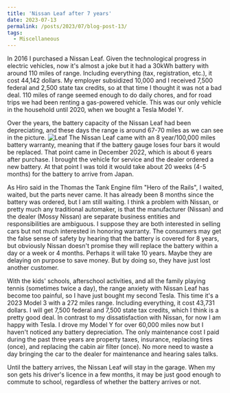 ```yaml
---
title: 'Nissan Leaf after 7 years'
date: 2023-07-13
permalink: /posts/2023/07/blog-post-13/
tags:
  - Miscellaneous
---
```


In 2016 I purchased a Nissan Leaf. Given the technological progress in electric vehicles, now it's almost a joke but it had a 30kWh battery with around 110 miles of range. Including everything (tax, registration, etc.), it cost 44,142 dollars. My employer subsidized 10,000 and I received 7,500 federal and 2,500 state tax credits, so at that time I thought it was not a bad deal. 110 miles of range seemed enough to do daily chores, and for road trips we had been renting a gas-powered vehicle. This was our only vehicle in the household until 2020, when we bought a Tesla Model Y.

Over the years, the battery capacity of the Nissan Leaf had been depreciating, and these days the range is around 67-70 miles as we can see in the picture.
![Leaf](https://lh3.googleusercontent.com/pw/AIL4fc_JTnDH3RSIXkEQwWCfnK8B5jeS4_3R5fLwVxPmTUmD6-dxhe9xftFRv1qJ5PmuFFFk94m2rz6dEf-j5CK4r6xg4MXVXd-UdCPJQO66os9DzrkLbY4m=w2400)
The Nissan Leaf came with an 8 year/100,000 miles battery warranty, meaning that if the battery gauge loses four bars it would be replaced. That point came in December 2022, which is about 6 years after purchase. I brought the vehicle for service and the dealer ordered a new battery. At that point I was told it would take about 20 weeks (4-5 months) for the battery to arrive from Japan.

As Hiro said in the Thomas the Tank Engine film "Hero of the Rails", I waited, waited, but the parts never came. It has already been 8 months since the battery was ordered, but I am still waiting. I think a problem with Nissan, or pretty much any traditional automaker, is that the manufacturer (Nissan) and the dealer (Mossy Nissan) are separate business entities and responsibilities are ambiguous. I suppose they are both interested in selling cars but not much interested in honoring warranty. The consumers may get the false sense of safety by hearing that the battery is covered for 8 years, but obviously Nissan doesn't promise they will replace the battery within a day or a week or 4 months. Perhaps it will take 10 years. Maybe they are delaying on purpose to save money. But by doing so, they have just lost another customer.

With the kids' schools, afterschool activities, and all the family playing tennis (sometimes twice a day), the range anxiety with Nissan Leaf has become too painful, so I have just bought my second Tesla. This time it's a 2023 Model 3 with a 272 miles range. Including everything, it cost 43,731 dollars. I will get 7,500 federal and 7,500 state tax credits, which I think is a pretty good deal. In contrast to my dissatisfaction with Nissan, for now I am happy with Tesla. I drove my Model Y for over 60,000 miles now but I haven't noticed any battery depreciation. The only maintenance cost I paid during the past three years are property taxes, insurance, replacing tires (once), and replacing the cabin air filter (once). No more need to waste a day bringing the car to the dealer for maintenance and hearing sales talks.

Until the battery arrives, the Nissan Leaf will stay in the garage. When my son gets his driver's licence in a few months, it may be just good enough to commute to school, regardless of whether the battery arrives or not.
